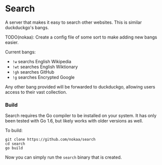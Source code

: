 # Search
A server that makes it easy to search other websites. This is similar duckduckgo's bangs.

TODO(nokaa): Create a config file of some sort to make adding new bangs easier.

Current bangs:
- `!w` searchs English Wikipedia
- `!wt` searches English Wiktionary
- `!gh` searches GitHub
- `!g` searches Encrypted Google

Any other bang provided will be forwarded to duckduckgo, allowing users access to their vast collection.

### Build
Search requires the Go compiler to be installed on your system. It has only been tested with Go 1.6, but likely works with older versions as well.

To build:
```
git clone https://github.com/nokaa/search
cd search
go build
```

Now you can simply run the `search` binary that is created.
